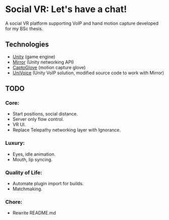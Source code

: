 # Social VR: Let's have a chat!
A social VR platform supporting VoIP and hand motion capture developed for my BSc thesis.

## Technologies
- [Unity](https://unity.com/ "Unity's Homepage") (game engine)
- [Mirror](https://github.com/vis2k/Mirror "Mirror's github Repository") (Unity networking API)
- [CaptoGlove](https://www.captoglove.com/ "CaptoGlove's Homepage") (motion capture glove)
- [UniVoice](https://github.com/adrenak/UniVoice "UniVoice's github Repository") (Unity VoIP solution, modified source code to work with Mirror)

## TODO

### Core:
- Start positions, social distance.
- Server only flow control.
- VR UI.
- Replace Telepathy networking layer with Ignorance.

### Luxury:
- Eyes, idle animation.
- Mouth, lip syncing.

### Quality of Life:
- Automate plugin import for builds.
- Matchmaking.

### Chore:
- Rewrite README.md